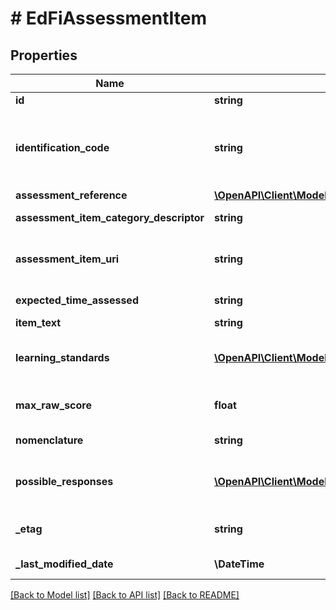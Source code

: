 # # EdFiAssessmentItem

## Properties

Name | Type | Description | Notes
------------ | ------------- | ------------- | -------------
**id** | **string** |  | [optional]
**identification_code** | **string** | A unique number or alphanumeric code assigned to a space, room, site, building, individual, organization, program, or institution by a school, school system, state, or other agency or entity. |
**assessment_reference** | [**\OpenAPI\Client\Model\EdFiAssessmentReference**](EdFiAssessmentReference.md) |  |
**assessment_item_category_descriptor** | **string** | Category or type of the assessment item. | [optional]
**assessment_item_uri** | **string** | The URI (typical a URL) pointing to the entry in an assessment item bank, which describes this content item. | [optional]
**expected_time_assessed** | **string** | The duration of time allotted for the assessment item. | [optional]
**item_text** | **string** | The text of the item. | [optional]
**learning_standards** | [**\OpenAPI\Client\Model\EdFiAssessmentItemLearningStandard[]**](EdFiAssessmentItemLearningStandard.md) | An unordered collection of assessmentItemLearningStandards. Learning standard tested by this item. | [optional]
**max_raw_score** | **float** | The maximum raw score achievable across all assessment items that are correct and scored at the maximum. | [optional]
**nomenclature** | **string** | Reflects the specific nomenclature used for assessment item. | [optional]
**possible_responses** | [**\OpenAPI\Client\Model\EdFiAssessmentItemPossibleResponse[]**](EdFiAssessmentItemPossibleResponse.md) | An unordered collection of assessmentItemPossibleResponses. A possible response to an assessment item. | [optional]
**_etag** | **string** | A unique system-generated value that identifies the version of the resource. | [optional]
**_last_modified_date** | **\DateTime** | The date and time the resource was last modified. | [optional]

[[Back to Model list]](../../README.md#models) [[Back to API list]](../../README.md#endpoints) [[Back to README]](../../README.md)
